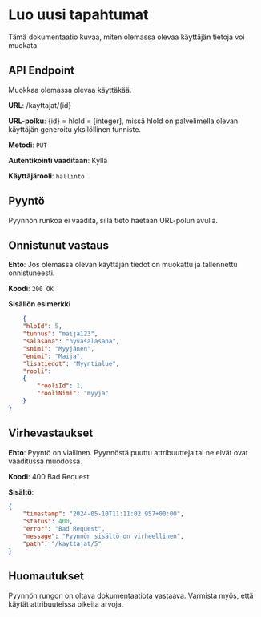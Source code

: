 # Luo uusi tapahtumat
Tämä dokumentaatio kuvaa, miten olemassa olevaa käyttäjän tietoja voi muokata.

## API Endpoint
Muokkaa olemassa olevaa käyttäkää.

**URL**: /kayttajat/{id}

**URL-polku**: {id} = hloId = [integer], missä hloId on palvelimella olevan käyttäjän generoitu yksilöllinen tunniste.

**Metodi**: `PUT`

**Autentikointi vaaditaan**: Kyllä

**Käyttäjärooli**: `hallinto`

## Pyyntö
Pyynnön runkoa ei vaadita, sillä tieto haetaan URL-polun avulla.

## Onnistunut vastaus

**Ehto**: Jos olemassa olevan käyttäjän tiedot on muokattu ja tallennettu onnistuneesti.

**Koodi**: `200 OK`

**Sisällön esimerkki**
```json
    {
    "hloId": 5,
    "tunnus": "maija123",
    "salasana": "hyvasalasana",
    "snimi": "Myyjänen",
    "enimi": "Maija",
    "lisatiedot": "Myyntialue",
    "rooli": 
    {
        "rooliId": 1,
        "rooliNimi": "myyja"
    }
}
```
## Virhevastaukset

**Ehto**: Pyyntö on viallinen. Pyynnöstä puuttu attribuutteja tai ne eivät ovat vaaditussa muodossa.

**Koodi**: 400 Bad Request

**Sisältö**:
```json
{
    "timestamp": "2024-05-10T11:11:02.957+00:00",
    "status": 400,
    "error": "Bad Request",
    "message": "Pyynnön sisältö on virheellinen",
    "path": "/kayttajat/5"
}
```
## Huomautukset
Pyynnön rungon on oltava dokumentaatiota vastaava. Varmista myös, että käytät attribuuteissa oikeita arvoja.
